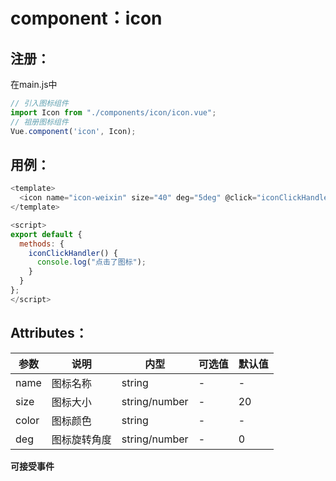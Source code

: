 # component：icon

## 注册：

在main.js中

```javascript
// 引入图标组件
import Icon from "./components/icon/icon.vue";
// 祖册图标组件
Vue.component('icon', Icon);
```

## 用例：

```javascript
<template>
  <icon name="icon-weixin" size="40" deg="5deg" @click="iconClickHandler" />
</template>

<script>
export default {
  methods: {
    iconClickHandler() {
      console.log("点击了图标");
    }
  }
};
</script>
```

## Attributes：

| 参数  | 说明         | 内型          | 可选值 | 默认值 |
| ----- | ------------ | ------------- | ------ | ------ |
| name  | 图标名称     | string        | -      | -      |
| size  | 图标大小     | string/number | -      | 20     |
| color | 图标颜色     | string        | -      | -      |
| deg   | 图标旋转角度 | string/number | -      | 0      |

**可接受事件**

